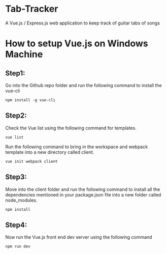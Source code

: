 # Tab-Tracker
A Vue.js / Express.js web application to keep track of guitar tabs of songs

# How to setup Vue.js on Windows Machine

## Step1:
Go into the Github repo folder and run the following command to install the vue-cli

`npm install -g vue-cli`

## Step2:
Check the Vue list using the following command for templates.

`vue list`

Run the following command to bring in the workspace and webpack template into a new directory called client.

`vue init webpack client`

## Step3:
Move into the client folder and run the following command to install all the dependencies mentioned in your package.json file into a new folder called node_modules.

`npm install`

## Step4:
Now run the Vue.js front end dev server using the following command

`npm run dev`


